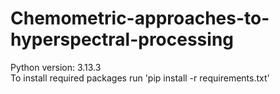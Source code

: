 # Chemometric-approaches-to-hyperspectral-processing

Python version: 3.13.3 \
To install required packages run 'pip install -r requirements.txt'